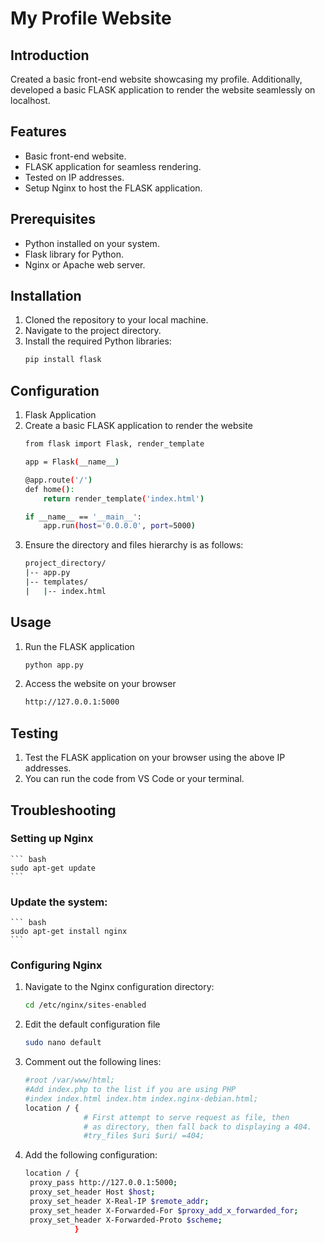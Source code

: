# My Profile Website

## Introduction

Created a basic front-end website showcasing my profile. Additionally, developed a basic FLASK application to render the website seamlessly on localhost.

## Features

- Basic front-end website.
- FLASK application for seamless rendering.
- Tested on IP addresses.
- Setup Nginx to host the FLASK application.

## Prerequisites

- Python installed on your system.
- Flask library for Python.
- Nginx or Apache web server.

## Installation

1. Cloned the repository to your local machine.
2. Navigate to the project directory.
3. Install the required Python libraries:
   ```bash
   pip install flask

## Configuration
1. Flask Application
2. Create a basic FLASK application to render the website
   ``` bash
   from flask import Flask, render_template

   app = Flask(__name__)

   @app.route('/')
   def home():
       return render_template('index.html')

   if __name__ == '__main__':
       app.run(host='0.0.0.0', port=5000)
   ```
3. Ensure the directory and files hierarchy is as follows:
   ``` bash
   project_directory/
   |-- app.py
   |-- templates/
   |   |-- index.html

## Usage
1. Run the FLASK application
   ``` bash
   python app.py
   ```
2. Access the website on your browser
   ``` bash
   http://127.0.0.1:5000
   ```
## Testing
1. Test the FLASK application on your browser using the above IP addresses.
2. You can run the code from VS Code or your terminal.

## Troubleshooting
### Setting up Nginx
    ``` bash
    sudo apt-get update
    ```
### Update the system:
    ``` bash
    sudo apt-get install nginx
    ```
### Configuring Nginx
1. Navigate to the Nginx configuration directory:
   ``` bash
   cd /etc/nginx/sites-enabled
   ```
2. Edit the default configuration file
   ``` bash
   sudo nano default
   ```
4. Comment out the following lines:
   ``` bash
   #root /var/www/html;
   #Add index.php to the list if you are using PHP
   #index index.html index.htm index.nginx-debian.html;
   location / {
                # First attempt to serve request as file, then
                # as directory, then fall back to displaying a 404.
                #try_files $uri $uri/ =404;
   ```
5. Add the following configuration:
   ``` bash
   location / {
    proxy_pass http://127.0.0.1:5000;
    proxy_set_header Host $host;
    proxy_set_header X-Real-IP $remote_addr;
    proxy_set_header X-Forwarded-For $proxy_add_x_forwarded_for;
    proxy_set_header X-Forwarded-Proto $scheme;
              }
   ```
